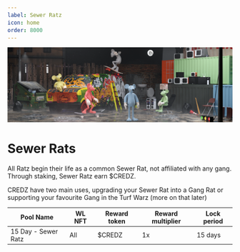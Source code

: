 ```yaml
---
label: Sewer Ratz
icon: home
order: 8000
---
```


![](../static/banner2.png)

# Sewer Rats

All Ratz begin their life as a common Sewer Rat, not affiliated with any gang. Through staking, Sewer Ratz earn $CREDZ.

CREDZ have two main uses, upgrading your Sewer Rat into a Gang Rat or supporting your favourite Gang in the Turf Warz (more on that later)
        
| Pool Name | WL NFT | Reward token | Reward multiplier | Lock period |
| --- | --- | --- | --- | --- |
| 15 Day - Sewer Ratz | All | $CREDZ | 1x | 15 days |
